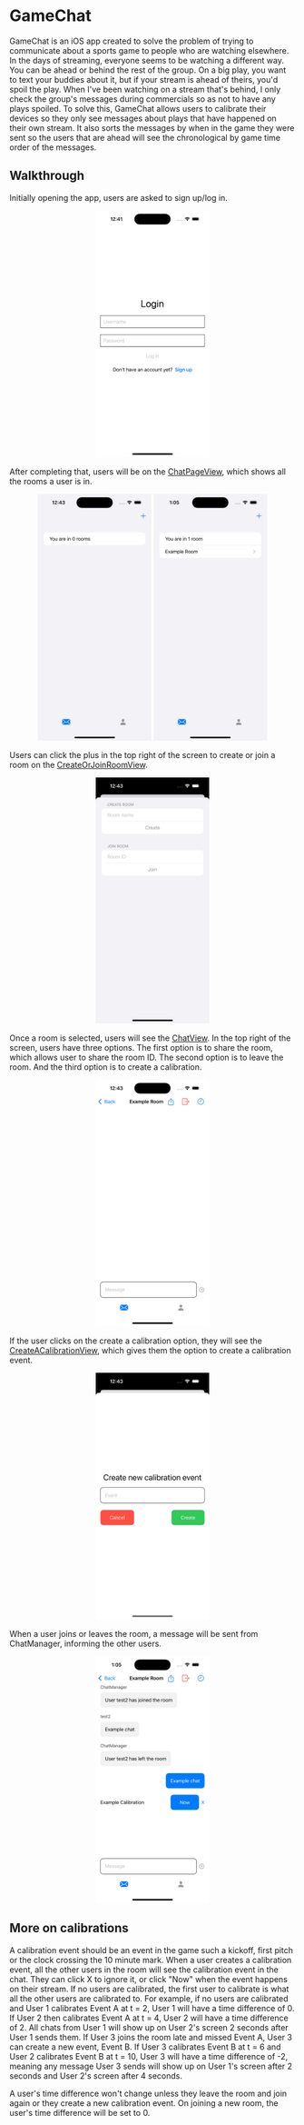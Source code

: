 # GameChat
GameChat is an iOS app created to solve the problem of trying to communicate about a sports game to people who are watching elsewhere. In the days of streaming, everyone seems to be watching a different way. You can be ahead or behind the rest of the group. On a big play, you want to text your buddies about it, but if your stream is ahead of theirs, you'd spoil the play. When I've been watching on a stream that's behind, I only check the group's messages during commercials so as not to have any plays spoiled. To solve this, GameChat allows users to calibrate their devices so they only see messages about plays that have happened on their own stream. It also sorts the messages by when in the game they were sent so the users that are ahead will see the chronological by game time order of the messages. 

## Walkthrough 
Initially opening the app, users are asked to sign up/log in. 

<p align="center">
  <img src="Screenshots/Login.png" width="200">
</p>

After completing that, users will be on the [ChatPageView](https://github.com/dshel9/GameChat/blob/main/Client/GameChat/GameChat/Views/Chat/ChatPageView.swift), which shows all the rooms a user is in. 

<p align="center">
  <img src="Screenshots/ChatsPageNoRooms.png" width="200">
  <img src="Screenshots/ChatsPageViewWithRoom.png" width="200">
</p>

Users can click the plus in the top right of the screen to create or join a room on the [CreateOrJoinRoomView](https://github.com/dshel9/GameChat/blob/main/Client/GameChat/GameChat/Views/CreateOrJoinRoomView.swift). 

<p align="center">
  <img src="Screenshots/CreateOrJoinRoom.png" width="200">
</p>

Once a room is selected, users will see the [ChatView](https://github.com/dshel9/GameChat/blob/main/Client/GameChat/GameChat/Views/Chat/ChatView.swift). In the top right of the screen, users have three options. The first option is to share the room, which allows user to share the room ID. The second option is to leave the room. And the third option is to create a calibration. 

<p align="center">
  <img src="Screenshots/InitialChats.png" width="200">
</p>

If the user clicks on the create a calibration option, they will see the [CreateACalibrationView](https://github.com/dshel9/GameChat/blob/main/Client/GameChat/GameChat/Views/Chat/CreateCalibrationView.swift), which gives them the option to create a calibration event. 

<p align="center">
  <img src="Screenshots/CreateCalibration.png" width="200">
</p>

When a user joins or leaves the room, a message will be sent from ChatManager, informing the other users. 

<p align="center">
  <img src="Screenshots/ChatViewWithsChatsAndCalibration.png" width="200">
</p>

## More on calibrations
A calibration event should be an event in the game such a kickoff, first pitch or the clock crossing the 10 minute mark. When a user creates a calibration event, all the other users in the room will see the calibration event in the chat. They can click X to ignore it, or click "Now" when the event happens on their stream. If no users are calibrated, the first user to calibrate is what all the other users are calibrated to. For example, if no users are calibrated and User 1 calibrates Event A at t = 2, User 1 will have a time difference of 0. If User 2 then calibrates Event A at t = 4, User 2 will have a time difference of 2. All chats from User 1 will show up on User 2's screen 2 seconds after User 1 sends them. If User 3 joins the room late and missed Event A, User 3 can create a new event, Event B. If User 3 calibrates Event B at t = 6 and User 2 calibrates Event B at t = 10, User 3 will have a time difference of -2, meaning any message User 3 sends will show up on User 1's screen after 2 seconds and User 2's screen after 4 seconds. 

A user's time difference won't change unless they leave the room and join again or they create a new calibration event. On joining a new room, the user's time difference will be set to 0. 
